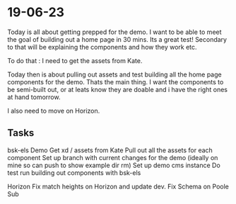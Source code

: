 # 19-06-23

Today is all about getting prepped for the demo. I want to be able to meet the goal of building out a home page in 30 mins. Its a great
test! Secondary to that will be explaining the components and how they work etc.

To do that : I need to get the assets from Kate.

Today then is about pulling out assets and test building all the home page components for the demo. Thats the main thing. I want the components to be semi-built out, or at leats know they are doable and i have the right ones at hand tomorrow.

I also need to move on Horizon.

## Tasks

bsk-els Demo
Get xd / assets from Kate
Pull out all the assets for each component
Set up branch with current changes for the demo (ideally on mine so can push to show example dir rm)
Set up demo cms instance
Do test run building out components with bsk-els

Horizon
Fix match heights on Horizon and update dev.
Fix Schema on Poole Sub




